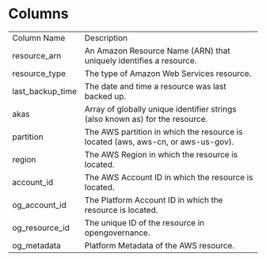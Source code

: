 # Columns  

<table>
	<tr><td>Column Name</td><td>Description</td></tr>
	<tr><td>resource_arn</td><td>An Amazon Resource Name (ARN) that uniquely identifies a resource.</td></tr>
	<tr><td>resource_type</td><td>The type of Amazon Web Services resource.</td></tr>
	<tr><td>last_backup_time</td><td>The date and time a resource was last backed up.</td></tr>
	<tr><td>akas</td><td>Array of globally unique identifier strings (also known as) for the resource.</td></tr>
	<tr><td>partition</td><td>The AWS partition in which the resource is located (aws, aws-cn, or aws-us-gov).</td></tr>
	<tr><td>region</td><td>The AWS Region in which the resource is located.</td></tr>
	<tr><td>account_id</td><td>The AWS Account ID in which the resource is located.</td></tr>
	<tr><td>og_account_id</td><td>The Platform Account ID in which the resource is located.</td></tr>
	<tr><td>og_resource_id</td><td>The unique ID of the resource in opengovernance.</td></tr>
	<tr><td>og_metadata</td><td>Platform Metadata of the AWS resource.</td></tr>
</table>